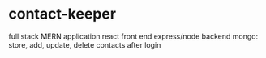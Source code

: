 # contact-keeper
full stack MERN application react front end express/node backend mongo: store, add, update, delete contacts after login
